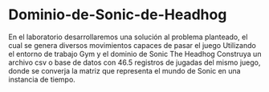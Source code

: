 # Dominio-de-Sonic-de-Headhog
En el laboratorio desarrollaremos una solución al problema planteado, el cual se genera diversos movimientos capaces de pasar el juego 
Utilizando el entorno de trabajo Gym y el dominio de Sonic The Headhog Construya un archivo csv o base de datos con 46.5 registros de jugadas del mismo juego, donde se converja la matriz que representa el mundo de Sonic en una instancia de tiempo. 

